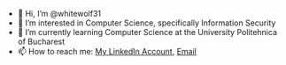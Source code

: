 - 👋 Hi, I’m @whitewolf31
- 👀 I’m interested in Computer Science, specifically Information Security
- 🌱 I’m currently learning Computer Science at the University Politehnica of Bucharest
- 📫 How to reach me: [My LinkedIn Account](https://www.linkedin.com/in/laurentiu-ursu-838283175/), [Email](mailto:laurentiu.ursu2001@gmail.com)
